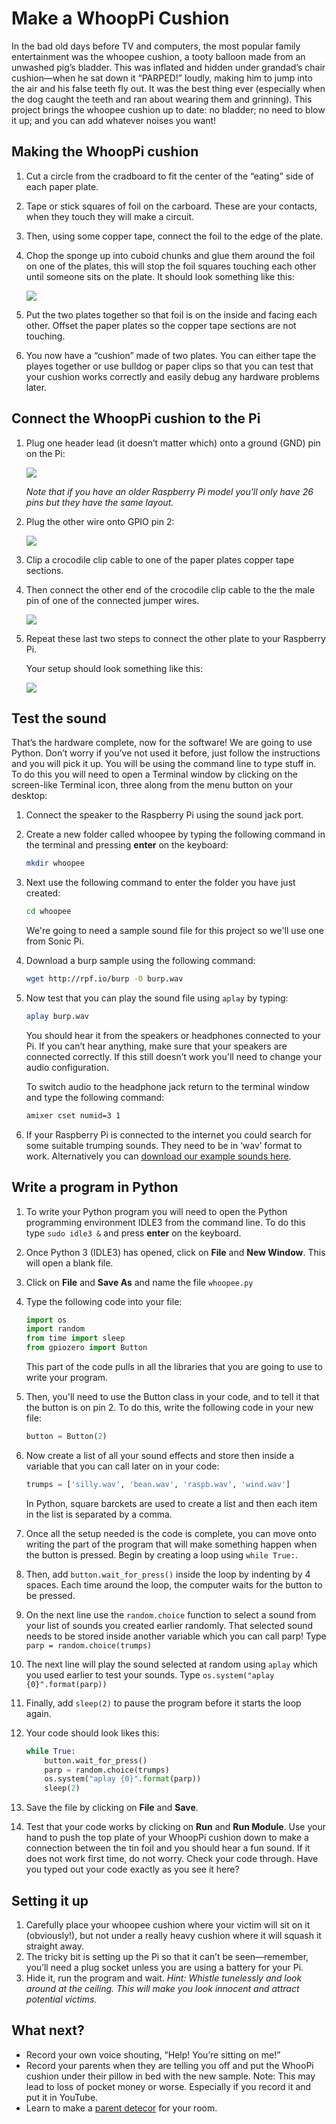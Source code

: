 # Make a WhoopPi Cushion

In the bad old days before TV and computers, the most popular family entertainment was the whoopee cushion, a tooty balloon made from an unwashed pig’s bladder. This was inflated and hidden under grandad’s chair cushion—when he sat down it “PARPED!” loudly, making him to jump into the air and his false teeth fly out. It was the best thing ever (especially when the dog caught the teeth and ran about wearing them and grinning). This project brings the whoopee cushion up to date: no bladder; no need to blow it up; and you can add whatever noises you want!

## Making the WhoopPi cushion
1. Cut a circle from the cradboard to fit the center of the “eating” side of each paper plate. 
1. Tape or stick squares of foil on the carboard. These are your contacts, when they touch they will make a circuit.
1. Then, using some copper tape, connect the foil to the edge of the plate. 
1. Chop the sponge up into cuboid chunks and glue them around the foil on one of the plates, this will stop the foil squares touching each other until someone sits on the plate. It should look something like this:

	![](images/whoopi-cushion.jpg)

1. Put the two plates together so that foil is on the inside and facing each other. Offset the paper plates so the copper tape sections are not touching. 
1. You now have a “cushion” made of two plates. You can either tape the playes together or use bulldog or paper clips so that you can test that your cushion works correctly and easily debug any hardware problems later.


## Connect the WhoopPi cushion to the Pi

1. Plug one header lead (it doesn’t matter which) onto a ground (GND) pin on the Pi:

	![](images/pi-gnd-connection.png)

	*Note that if you have an older Raspberry Pi model you'll only have 26 pins but they have the same layout.*

1. Plug the other wire onto GPIO pin 2:

	![](images/pi-gpio2-connection.png)

1. Clip a crocodile clip cable to one of the paper plates copper tape sections.

1. Then connect the other end of the crocodile clip cable to the the male pin of one of the connected jumper wires. 

	![](images/croc-jumper.JPG)

1. Repeat these last two steps to connect the other plate to your Raspberry Pi.

	Your setup should look something like this:

	![](images/whoopi-config.JPG)
	

## Test the sound
That’s the hardware complete, now for the software! We are going to use Python. Don’t worry if you’ve not used it before, just follow the instructions and you will pick it up.
You will be using the command line to type stuff in. To do this you will need to open a Terminal window by clicking on the screen-like Terminal icon, three along from the menu button on your desktop:

1. Connect the speaker to the Raspberry Pi using the sound jack port.
1. Create a new folder called whoopee by typing the following command in the terminal and pressing **enter** on the keyboard:

	```bash
    mkdir whoopee
    ```

1. Next use the following command to enter the folder you have just created:

	``` bash
    cd whoopee
    ```
	We're going to need a sample sound file for this project so we'll use one from Sonic Pi.

1. Download a burp sample using the following command:

    ```bash
    wget http://rpf.io/burp -O burp.wav
    ```

1. Now test that you can play the sound file using `aplay` by typing:

	```bash
    aplay burp.wav
    ```
    
	You should hear it from the speakers or headphones connected to your Pi. If you can’t hear anything, make sure that your speakers are connected correctly. If this still doesn’t work you'll need to change your audio configuration. 

	To switch audio to the headphone jack return to the terminal window and type the following command:

	```bash
	amixer cset numid=3 1 
	```

1. If your Raspberry Pi is connected to the internet you could search for some suitable trumping sounds. They need to be in ‘wav’ format to work. Alternatively you can [download our example sounds here]().

## Write a program in Python

1.	To write your Python program you will need to open the Python programming environment IDLE3 from the command line. To do this type `sudo idle3 &` and press **enter** on the keyboard.
1.	Once Python 3 (IDLE3) has opened, click on **File** and **New Window**. This will open a blank file. 
1. Click on **File** and **Save As** and name the file `whoopee.py`
1. Type the following code into your file:

	```python
	import os
	import random
	from time import sleep
	from gpiozero import Button
	```
	This part of the code pulls in all the libraries that you are going to use to write your program. 

1. Then, you'll need to use the Button class in your code, and to tell it that the button is on pin 2. To do this, write the following code in your new file:

	```python
	button = Button(2)
	```

1. Now create a list of all your sound effects and store then inside a variable that you can call later on in your code:

	```python
	trumps = ['silly.wav', 'bean.wav', 'raspb.wav', 'wind.wav']
    ```
	In Python, square barckets are used to create a list and then each item in the list is separated by a comma. 

1. Once all the setup needed is the code is complete, you can move onto writing the part of the program that will make something happen when the button is pressed. Begin by creating a loop using `while True:`.
1. Then, add `button.wait_for_press()` inside the loop by indenting by 4 spaces. Each time around the loop, the computer waits for the button to be pressed.
1. On the next line use the `random.choice` function to select a sound from your list of sounds you created earlier randomly. That selected sound needs to be stored inside another variable which you can call parp! Type `parp = random.choice(trumps)`
1. The next line will play the sound selected at random using `aplay` which you used earlier to test your sounds. Type `os.system("aplay {0}".format(parp))`
1. Finally, add `sleep(2)` to pause the program before it starts the loop again. 
1. Your code should look likes this:
 
	```python
	while True:
        button.wait_for_press()
        parp = random.choice(trumps)
        os.system("aplay {0}".format(parp))
        sleep(2)
	```

1. Save the file by clicking on **File** and **Save**.

1. Test that your code works by clicking on **Run** and **Run Module**. Use your hand to push the top plate of your WhoopPi cushion down to make a connection between the tin foil and you should hear a fun sound. If it does not work first time, do not worry. Check your code through. Have you typed out your code exactly as you see it here?

## Setting it up

1. Carefully place your whoopee cushion where your victim will sit on it (obviously!), but not under a really heavy cushion where it will squash it straight away. 
1. The tricky bit is setting up the Pi so that it can’t be seen—remember, you’ll need a plug socket unless you are using a battery for your Pi.
1. Hide it, run the program and wait. 
	*Hint: Whistle tunelessly and look around at the ceiling. This will make you look innocent and attract potential victims.*

## What next?
- Record your own voice shouting, “Help! You’re sitting on me!”
- Record your parents when they are telling you off and put the WhooPi cushion under their pillow in bed with the new sample. Note: This may lead to loss of pocket money or worse. Especially if you record it and put it in YouTube.
- Learn to make a [parent detecor](https://www.raspberrypi.org/learning/parent-detector/) for your room. 
